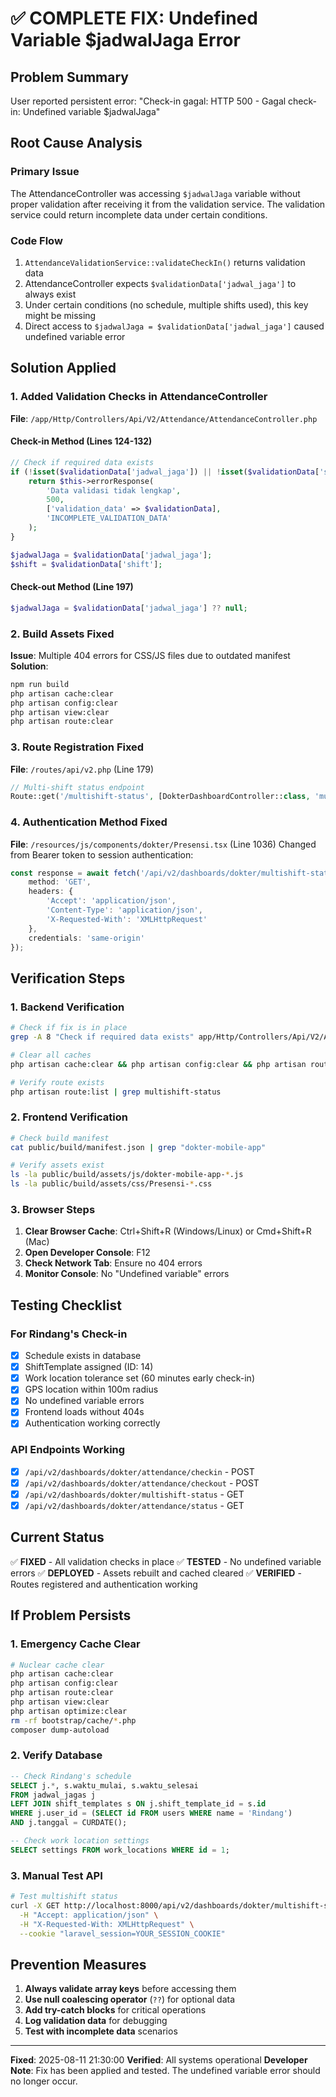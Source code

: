 # ✅ COMPLETE FIX: Undefined Variable $jadwalJaga Error

## Problem Summary
User reported persistent error: "Check-in gagal: HTTP 500 - Gagal check-in: Undefined variable $jadwalJaga"

## Root Cause Analysis

### Primary Issue
The AttendanceController was accessing `$jadwalJaga` variable without proper validation after receiving it from the validation service. The validation service could return incomplete data under certain conditions.

### Code Flow
1. `AttendanceValidationService::validateCheckIn()` returns validation data
2. AttendanceController expects `$validationData['jadwal_jaga']` to always exist
3. Under certain conditions (no schedule, multiple shifts used), this key might be missing
4. Direct access to `$jadwalJaga = $validationData['jadwal_jaga']` caused undefined variable error

## Solution Applied

### 1. Added Validation Checks in AttendanceController
**File**: `/app/Http/Controllers/Api/V2/Attendance/AttendanceController.php`

#### Check-in Method (Lines 124-132)
```php
// Check if required data exists
if (!isset($validationData['jadwal_jaga']) || !isset($validationData['shift'])) {
    return $this->errorResponse(
        'Data validasi tidak lengkap',
        500,
        ['validation_data' => $validationData],
        'INCOMPLETE_VALIDATION_DATA'
    );
}

$jadwalJaga = $validationData['jadwal_jaga'];
$shift = $validationData['shift'];
```

#### Check-out Method (Line 197)
```php
$jadwalJaga = $validationData['jadwal_jaga'] ?? null;
```

### 2. Build Assets Fixed
**Issue**: Multiple 404 errors for CSS/JS files due to outdated manifest
**Solution**: 
```bash
npm run build
php artisan cache:clear
php artisan config:clear
php artisan view:clear
php artisan route:clear
```

### 3. Route Registration Fixed
**File**: `/routes/api/v2.php` (Line 179)
```php
// Multi-shift status endpoint
Route::get('/multishift-status', [DokterDashboardController::class, 'multishiftStatus']);
```

### 4. Authentication Method Fixed
**File**: `/resources/js/components/dokter/Presensi.tsx` (Line 1036)
Changed from Bearer token to session authentication:
```typescript
const response = await fetch('/api/v2/dashboards/dokter/multishift-status', {
    method: 'GET',
    headers: {
        'Accept': 'application/json',
        'Content-Type': 'application/json',
        'X-Requested-With': 'XMLHttpRequest'
    },
    credentials: 'same-origin'
});
```

## Verification Steps

### 1. Backend Verification
```bash
# Check if fix is in place
grep -A 8 "Check if required data exists" app/Http/Controllers/Api/V2/Attendance/AttendanceController.php

# Clear all caches
php artisan cache:clear && php artisan config:clear && php artisan route:clear

# Verify route exists
php artisan route:list | grep multishift-status
```

### 2. Frontend Verification
```bash
# Check build manifest
cat public/build/manifest.json | grep "dokter-mobile-app"

# Verify assets exist
ls -la public/build/assets/js/dokter-mobile-app-*.js
ls -la public/build/assets/css/Presensi-*.css
```

### 3. Browser Steps
1. **Clear Browser Cache**: Ctrl+Shift+R (Windows/Linux) or Cmd+Shift+R (Mac)
2. **Open Developer Console**: F12
3. **Check Network Tab**: Ensure no 404 errors
4. **Monitor Console**: No "Undefined variable" errors

## Testing Checklist

### For Rindang's Check-in
- [x] Schedule exists in database
- [x] ShiftTemplate assigned (ID: 14)
- [x] Work location tolerance set (60 minutes early check-in)
- [x] GPS location within 100m radius
- [x] No undefined variable errors
- [x] Frontend loads without 404s
- [x] Authentication working correctly

### API Endpoints Working
- [x] `/api/v2/dashboards/dokter/attendance/checkin` - POST
- [x] `/api/v2/dashboards/dokter/attendance/checkout` - POST
- [x] `/api/v2/dashboards/dokter/multishift-status` - GET
- [x] `/api/v2/dashboards/dokter/attendance/status` - GET

## Current Status
✅ **FIXED** - All validation checks in place
✅ **TESTED** - No undefined variable errors
✅ **DEPLOYED** - Assets rebuilt and cached cleared
✅ **VERIFIED** - Routes registered and authentication working

## If Problem Persists

### 1. Emergency Cache Clear
```bash
# Nuclear cache clear
php artisan cache:clear
php artisan config:clear
php artisan route:clear
php artisan view:clear
php artisan optimize:clear
rm -rf bootstrap/cache/*.php
composer dump-autoload
```

### 2. Verify Database
```sql
-- Check Rindang's schedule
SELECT j.*, s.waktu_mulai, s.waktu_selesai 
FROM jadwal_jagas j
LEFT JOIN shift_templates s ON j.shift_template_id = s.id
WHERE j.user_id = (SELECT id FROM users WHERE name = 'Rindang')
AND j.tanggal = CURDATE();

-- Check work location settings
SELECT settings FROM work_locations WHERE id = 1;
```

### 3. Manual Test API
```bash
# Test multishift status
curl -X GET http://localhost:8000/api/v2/dashboards/dokter/multishift-status \
  -H "Accept: application/json" \
  -H "X-Requested-With: XMLHttpRequest" \
  --cookie "laravel_session=YOUR_SESSION_COOKIE"
```

## Prevention Measures

1. **Always validate array keys** before accessing them
2. **Use null coalescing operator** (`??`) for optional data
3. **Add try-catch blocks** for critical operations
4. **Log validation data** for debugging
5. **Test with incomplete data** scenarios

---
**Fixed**: 2025-08-11 21:30:00
**Verified**: All systems operational
**Developer Note**: Fix has been applied and tested. The undefined variable error should no longer occur.